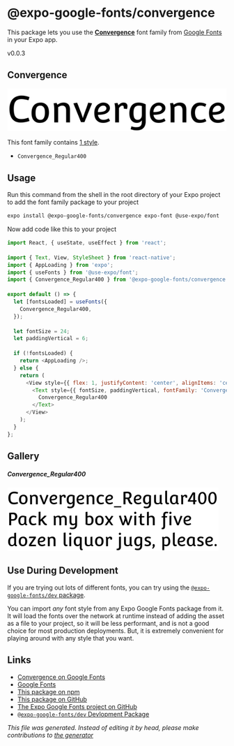 # @expo-google-fonts/convergence

This package lets you use the [**Convergence**](https://fonts.google.com/specimen/Convergence) font family from [Google Fonts](https://fonts.google.com/) in your Expo app.

v0.0.3

## Convergence

![Convergence](./font-family.png)

This font family contains [1 style](#gallery).

- `Convergence_Regular400`

## Usage

Run this command from the shell in the root directory of your Expo project to add the font family package to your project
```sh
expo install @expo-google-fonts/convergence expo-font @use-expo/font
```

Now add code like this to your project
```js
import React, { useState, useEffect } from 'react';

import { Text, View, StyleSheet } from 'react-native';
import { AppLoading } from 'expo';
import { useFonts } from '@use-expo/font';
import { Convergence_Regular400 } from '@expo-google-fonts/convergence';

export default () => {
  let [fontsLoaded] = useFonts({
    Convergence_Regular400,
  });

  let fontSize = 24;
  let paddingVertical = 6;

  if (!fontsLoaded) {
    return <AppLoading />;
  } else {
    return (
      <View style={{ flex: 1, justifyContent: 'center', alignItems: 'center' }}>
        <Text style={{ fontSize, paddingVertical, fontFamily: 'Convergence_Regular400' }}>
          Convergence_Regular400
        </Text>
      </View>
    );
  }
};

```

## Gallery

##### Convergence_Regular400
![Convergence_Regular400](./bee94289e5374af0501d83d8b767d631571ce0a2ab1c16a765bad418a9fbbf22.ttf.png)


## Use During Development

If you are trying out lots of different fonts, you can try using the [`@expo-google-fonts/dev` package](https://www.npmjs.com/package/@expo-google-fonts/dev).

You can import *any* font style from any Expo Google Fonts package from it. It will load the fonts
over the network at runtime instead of adding the asset as a file to your project, so it will be 
less performant, and is not a good choice for most production deployments. But, it is extremely convenient
for playing around with any style that you want.

## Links

- [Convergence on Google Fonts](https://fonts.google.com/specimen/Convergence)
- [Google Fonts](https://fonts.google.com/)
- [This package on npm](https://www.npmjs.com/package/@expo-google-fonts/convergence)
- [This package on GitHub](https://github.com/expo/google-fonts/tree/master/font-packages/convergence)
- [The Expo Google Fonts project on GitHub](https://github.com/expo/google-fonts)
- [`@expo-google-fonts/dev` Devlopment Package](https://github.com/expo/google-fonts/tree/master/font-packages/dev)


*This file was generated. Instead of editing it by head, please make contributions to [the generator](https://github.com/expo/google-fonts/tree/master/packages/generator)*
